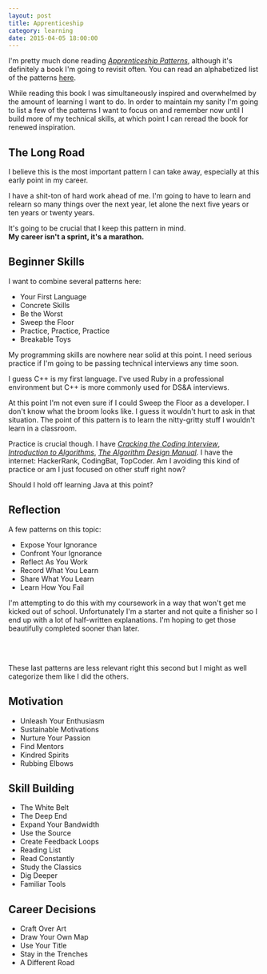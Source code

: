 ```yaml
---
layout: post
title: Apprenticeship
category: learning
date: 2015-04-05 18:00:00
---
```


I'm pretty much done reading [<i class="fa fa-book"></i> *Apprenticeship Patterns*](http://chimera.labs.oreilly.com/books/1234000001813/index.html), although it's definitely a book I'm going to revisit often. You can read an alphabetized list of the patterns [here](http://chimera.labs.oreilly.com/books/1234000001813/apa.html).

While reading this book I was simultaneously inspired and overwhelmed by the amount of learning I want to do. In order to maintain my sanity I'm going to list a few of the patterns I want to focus on and remember now until I build more of my technical skills, at which point I can reread the book for renewed inspiration.

<h2 class="anchor" id="the-long-road">The Long Road</h2>

I believe this is the most important pattern I can take away, especially at this early point in my career.

I have a shit-ton of hard work ahead of me. I'm going to have to learn and relearn so many things over the next year, let alone the next five years or ten years or twenty years.

It's going to be crucial that I keep this pattern in mind.  
**My career isn't a sprint, it's a marathon.**






<h2 class="anchor" id="beginner-skills">Beginner Skills</h2>

I want to combine several patterns here:

- Your First Language
- Concrete Skills
- Be the Worst
- Sweep the Floor
- Practice, Practice, Practice
- Breakable Toys

My programming skills are nowhere near solid at this point. I need serious practice if I'm going to be passing technical interviews any time soon.

I guess C++ is my first language. I've used Ruby in a professional environment but C++ is more commonly used for DS&A interviews.

At this point I'm not even sure if I could Sweep the Floor as a developer. I don't know what the broom looks like. I guess it wouldn't hurt to ask in that situation. The point of this pattern is to learn the nitty-gritty stuff I wouldn't learn in a classroom.

Practice is crucial though. I have [<i class="fa fa-book"></i> *Cracking the Coding Interview*](http://www.amazon.com/Cracking-Coding-Interview-Programming-Questions/dp/098478280X/ref=pd_sim_b_4?ie=UTF8&refRID=0EYRFHWN4DR7S6X7YAM6), [<i class="fa fa-book"></i> *Introduction to Algorithms*](http://www.amazon.com/Introduction-Algorithms-3rd-Thomas-Cormen/dp/0262033844/ref=sr_1_1?ie=UTF8&qid=1424666330&sr=8-1&keywords=intro+to+algorithms), [<i class="fa fa-book"></i> *The Algorithm Design Manual*](http://www.amazon.com/Algorithm-Design-Manual-Steven-Skiena-ebook/dp/B00B8139Z8/ref=sr_1_1_twi_2_kin?ie=UTF8&qid=1427655079&sr=8-1&keywords=the+algorithm+design+manual). I have the internet: HackerRank, CodingBat, TopCoder. Am I avoiding this kind of practice or am I just focused on other stuff right now?

Should I hold off learning Java at this point?





<h2 class="anchor" id="reflection">Reflection</h2>

A few patterns on this topic:

- Expose Your Ignorance
- Confront Your Ignorance
- Reflect As You Work
- Record What You Learn
- Share What You Learn
- Learn How You Fail

I'm attempting to do this with my coursework in a way that won't get me kicked out of school. Unfortunately I'm a starter and not quite a finisher so I end up with a lot of half-written explanations. I'm hoping to get those beautifully completed sooner than later.




<br><br>

These last patterns are less relevant right this second but I might as well categorize them like I did the others.

<h2 class="" id="motivation">Motivation</h2>

- Unleash Your Enthusiasm
- Sustainable Motivations
- Nurture Your Passion
- Find Mentors
- Kindred Spirits
- Rubbing Elbows


<h2 class="anchor" id="skill-building">Skill Building</h2>

- The White Belt
- The Deep End
- Expand Your Bandwidth
- Use the Source
- Create Feedback Loops
- Reading List
- Read Constantly
- Study the Classics
- Dig Deeper
- Familiar Tools


<h2 class="anchor" id="career-decisions">Career Decisions</h2>

- Craft Over Art
- Draw Your Own Map
- Use Your Title
- Stay in the Trenches
- A Different Road